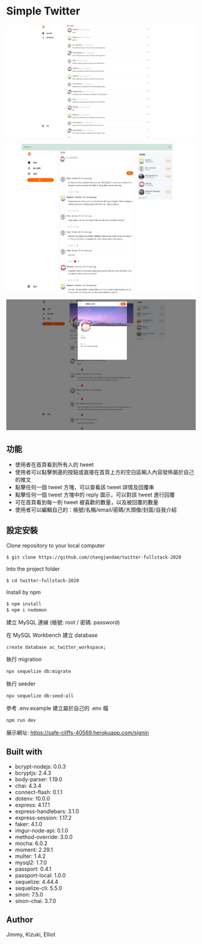# Simple Twitter

![page_1](./screenshots/page_1.jpg)

![page_2](./screenshots/page_2.jpg)

![page_3](./screenshots/page_3.jpg)


## 功能
* 使用者在首頁看到所有人的 tweet
* 使用者可以點擊側邊的按鈕或直接在首頁上方的空白區輸入內容發佈屬於自己的推文
* 點擊任何一個 tweet 方塊，可以查看該 tweet 詳情及回覆串
* 點擊任何一個 tweet 方塊中的 reply 圖示，可以對該 tweet 進行回覆
* 可在首頁看到每一則 tweet 被喜歡的數量，以及被回覆的數量
* 使用者可以編輯自己的：帳號/名稱/email/密碼/大頭像/封面/自我介紹

## 設定安裝

Clone repository to your local computer

```bash
$ git clone https://github.com/changjandam/twitter-fullstack-2020
```

Into the project folder

```bash
$ cd twitter-fullstack-2020
```

Install by npm

```bash
$ npm install
$ npm i nodemon
```

建立 MySQL 連線 (帳號: root / 密碼: password)

在 MySQL Workbench 建立 database

```
create database ac_twitter_workspace;
```

執行 migration

```bash
npx sequelize db:migrate
```

執行 seeder

```bash
npx sequelize db:seed:all
```

參考 .env.example 建立屬於自己的 .env 檔

```bash
npm run dev
```

展示網址: https://safe-cliffs-40569.herokuapp.com/signin


## Built with
 * bcrypt-nodejs: 0.0.3
 * bcryptjs: 2.4.3
 * body-parser: 1.19.0
 * chai: 4.3.4
 * connect-flash: 0.1.1
 * dotenv: 10.0.0
 * express: 4.17.1
 * express-handlebars: 3.1.0
 * express-session: 1.17.2
 * faker: 4.1.0
 * imgur-node-api: 0.1.0
 * method-override: 3.0.0
 * mocha: 6.0.2
 * moment: 2.29.1
 * multer: 1.4.2
 * mysql2: 1.7.0
 * passport: 0.4.1
 * passport-local: 1.0.0
 * sequelize: 4.44.4
 * sequelize-cli: 5.5.0
 * sinon: 7.5.0
 * sinon-chai: 3.7.0


## Author
Jimmy, Kizuki, Elliot
